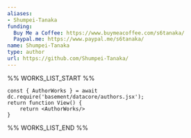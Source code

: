 ```yaml
---
aliases:
- Shumpei-Tanaka
funding:
  Buy Me a Coffee: https://www.buymeacoffee.com/s6tanaka/
  Paypal.me: https://www.paypal.me/s6tanaka/
name: Shumpei-Tanaka
type: author
url: https://github.com/Shumpei-Tanaka/
---
```



%% WORKS_LIST_START %%

```datacorejsx
const { AuthorWorks } = await dc.require('basement/datacore/authors.jsx');
return function View() {
    return <AuthorWorks/>
}
```
%% WORKS_LIST_END %%